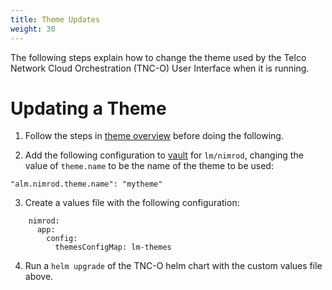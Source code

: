 ```yaml
---
title: Theme Updates
weight: 30
---
```


The following steps explain how to change the theme used by the Telco Network Cloud Orchestration (TNC-O) User Interface when it is running.

# Updating a Theme

1. Follow the steps in [theme overview](/user-guides/administration/configuration/themes/theme-overview/#changing-the-theme-of-the-stratoss-lm-ui) before doing the following.

2. Add the following configuration to [vault](https://vault.lm:32443/ui) for `lm/nimrod`, changing the value of `theme.name` to be the name of the theme to be used:

```
"alm.nimrod.theme.name": "mytheme"
```

3. Create a values file with the following configuration:

```
    nimrod:
      app:
        config:
          themesConfigMap: lm-themes
```

4. Run a `helm upgrade` of the TNC-O helm chart with the custom values file above.



